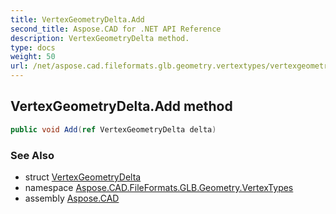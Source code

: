 ```yaml
---
title: VertexGeometryDelta.Add
second_title: Aspose.CAD for .NET API Reference
description: VertexGeometryDelta method. 
type: docs
weight: 50
url: /net/aspose.cad.fileformats.glb.geometry.vertextypes/vertexgeometrydelta/add/
---
```

## VertexGeometryDelta.Add method

```csharp
public void Add(ref VertexGeometryDelta delta)
```

### See Also

* struct [VertexGeometryDelta](../)
* namespace [Aspose.CAD.FileFormats.GLB.Geometry.VertexTypes](../../vertexgeometrydelta/)
* assembly [Aspose.CAD](../../../)


